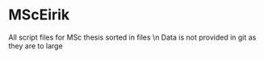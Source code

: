 ﻿# MScEirik
All script files for MSc thesis sorted in files \n
Data is not provided in git as they are to large

